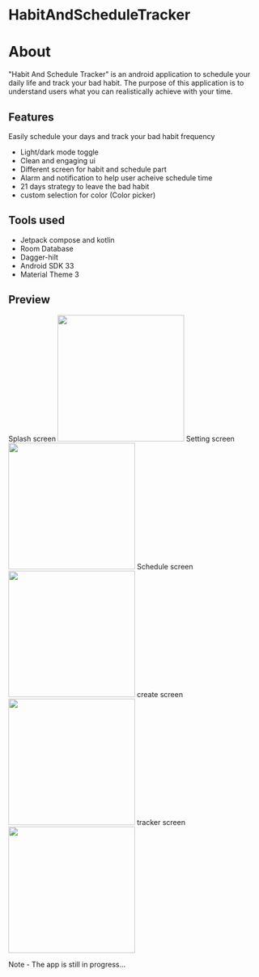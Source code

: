 # HabitAndScheduleTracker

# About

"Habit And Schedule Tracker" is an android application to schedule your daily life and track your bad habit. The purpose of this application is to understand users what you can realistically achieve with your time.

## Features

Easily schedule your days and track your bad habit frequency

- Light/dark mode toggle
- Clean and engaging ui
- Different screen for habit and schedule part
- Alarm and notification to help user acheive schedule time
- 21 days strategy to leave the bad habit
- custom selection for color (Color picker)

## Tools used

- Jetpack compose and kotlin
- Room Database
- Dagger-hilt
- Android SDK 33
- Material Theme 3 

## Preview

Splash screen
<img src="https://user-images.githubusercontent.com/42691019/234079890-4551df5e-75c6-41ee-9ffb-bd81c38fcca4.jpg" width="250"/>
Setting screen
<img src="https://user-images.githubusercontent.com/42691019/234079967-8a712dc2-51f5-478e-a1a4-a6dfc7a09f34.jpg" width="250"/>
Schedule screen
<img src="https://user-images.githubusercontent.com/42691019/234083725-cef319c8-eda6-40d2-b669-56b87720204d.jpg" width="250"/>
create screen
<img src="https://user-images.githubusercontent.com/42691019/234084131-f5595ec8-48cb-45a8-8577-a835cb1b53a0.jpg" width="250"/>
tracker screen
<img src="https://user-images.githubusercontent.com/42691019/234085841-10a8ca3a-cf4b-4930-b889-449b30c900eb.jpg" width="250"/>

Note - The app is still in progress...


